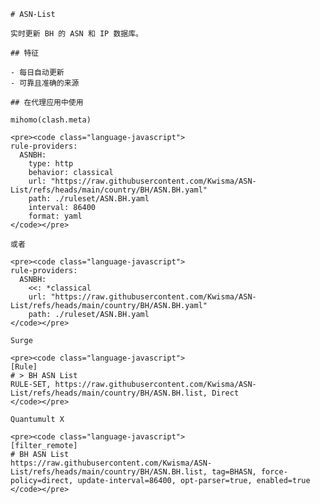 
    # ASN-List
    
    实时更新 BH 的 ASN 和 IP 数据库。
    
    ## 特征
    
    - 每日自动更新
    - 可靠且准确的来源
    
    ## 在代理应用中使用
    
    mihomo(clash.meta)
   
    <pre><code class="language-javascript">
    rule-providers:
      ASNBH:
        type: http
        behavior: classical
        url: "https://raw.githubusercontent.com/Kwisma/ASN-List/refs/heads/main/country/BH/ASN.BH.yaml"
        path: ./ruleset/ASN.BH.yaml
        interval: 86400
        format: yaml
    </code></pre>

    或者

    <pre><code class="language-javascript">
    rule-providers:
      ASNBH:
        <<: *classical
        url: "https://raw.githubusercontent.com/Kwisma/ASN-List/refs/heads/main/country/BH/ASN.BH.yaml"
        path: ./ruleset/ASN.BH.yaml
    </code></pre>
    
    Surge
    
    <pre><code class="language-javascript">
    [Rule]
    # > BH ASN List
    RULE-SET, https://raw.githubusercontent.com/Kwisma/ASN-List/refs/heads/main/country/BH/ASN.BH.list, Direct
    </code></pre>
    
    Quantumult X
    
    <pre><code class="language-javascript">
    [filter_remote]
    # BH ASN List
    https://raw.githubusercontent.com/Kwisma/ASN-List/refs/heads/main/country/BH/ASN.BH.list, tag=BHASN, force-policy=direct, update-interval=86400, opt-parser=true, enabled=true
    </code></pre>
    